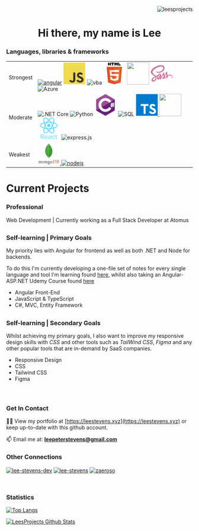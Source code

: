 
<p align="right"> <img src="https://komarev.com/ghpvc/?username=leesprojects&label=Profile%20views&color=0e75b6&style=flat" alt="leesprojects" /> </p>
<h1 align="center">Hi there, my name is Lee</h1>

<h3 align="left">Languages, libraries & frameworks</h3>

<table>
  <tr>
    <td>Strongest</td>
    <td> 
      <a href="https://angular.io" target="_blank" rel="noreferrer"><img src="https://angular.io/assets/images/logos/angular/angular.svg" alt="angular" width="60" height="60"/></a>
      <a href="https://developer.mozilla.org/en-US/docs/Web/JavaScript" target="_blank" rel="noreferrer"> <img src="https://raw.githubusercontent.com/devicons/devicon/master/icons/javascript/javascript-original.svg" alt="javascript" width="60" height="60"/></a> 
      <img alt="vba" width="60" height="60" src="https://styles.redditmedia.com/t5_2rnlw/styles/communityIcon_z3kwah4z27c71.png"/>
            <a href="https://www.w3.org/html/" target="_blank" rel="noreferrer"> <img src="https://raw.githubusercontent.com/devicons/devicon/master/icons/html5/html5-original-wordmark.svg" alt="html5" width="60" height="60"/></a>
      <img src="https://cdn-icons-png.flaticon.com/512/5968/5968242.png" width="60" height="60"/>
      <a href="https://sass-lang.com" target="_blank" rel="noreferrer"> <img src="https://raw.githubusercontent.com/devicons/devicon/master/icons/sass/sass-original.svg" alt="sass" width="60" height="60"/></a> 
      <img src="https://upload.wikimedia.org/wikipedia/commons/thumb/f/fa/Microsoft_Azure.svg/1200px-Microsoft_Azure.svg.png" alt="Azure" width="60" height = "60"></img>
    </td>
  </tr>
  <tr>
    <td>Moderate</td>
    <td> 
      <img src="https://upload.wikimedia.org/wikipedia/commons/thumb/e/ee/.NET_Core_Logo.svg/2048px-.NET_Core_Logo.svg.png" alt=".NET Core" width="60" height="60"/>
      <img src="https://upload.wikimedia.org/wikipedia/commons/thumb/c/c3/Python-logo-notext.svg/1200px-Python-logo-notext.svg.png" alt="Python" width="60" height="60"/></img>
      <a href="https://www.w3schools.com/cs/" target="_blank" rel="noreferrer"> <img src="https://raw.githubusercontent.com/devicons/devicon/master/icons/csharp/csharp-original.svg" alt="csharp" width="60" height="60"/></a>
      <img src="https://cdn-icons-png.flaticon.com/512/3161/3161133.png" alt="SQL" width="60" height="60"/>
            <a href="https://www.typescriptlang.org/" target="_blank" rel="noreferrer"> <img src="https://raw.githubusercontent.com/devicons/devicon/master/icons/typescript/typescript-original.svg" alt="typescript" width="60" height="60"/> </a> 
      <img src="https://camo.githubusercontent.com/bec2c92468d081617cb3145a8f3d8103e268bca400f6169c3a68dc66e05c971e/68747470733a2f2f76352e676574626f6f7473747261702e636f6d2f646f63732f352e302f6173736574732f6272616e642f626f6f7473747261702d6c6f676f2d736861646f772e706e67"  width="60" height="60"/>
      <a href="https://reactjs.org/" target="_blank" rel="noreferrer"> <img src="https://raw.githubusercontent.com/devicons/devicon/master/icons/react/react-original-wordmark.svg" alt="react" width="60" height="60"/></a> 
      <img src="https://www.vectorlogo.zone/logos/expressjs/expressjs-icon.svg" alt="express.js" width="60" height="60"/>
    </td>
  </tr>
  <tr>
    <td>Weakest</td>
    <td>
      <a href="https://www.mongodb.com/" target="_blank" rel="noreferrer"> <img src="https://raw.githubusercontent.com/devicons/devicon/master/icons/mongodb/mongodb-original-wordmark.svg" alt="mongodb" width="60" height="60"/> </a> 
      <a href="https://nodejs.org" target="_blank" rel="noreferrer"> <img src=https://everythingiknows.com/wp-content/uploads/2022/04/node-js-new.png" alt="nodejs" width="60" height="60"/> </a> 
    </td>
  </tr>
</table>

## <h1>Current Projects</h1>
<h3>Professional</h3>
  
Web Development | Currently working as a Full Stack Developer at Atomus

## <h3>Self-learning | Primary Goals</h3>
My priority lies with Angular for frontend as well as both .NET and Node for backends.
        
To do this I'm currently developing a one-file set of notes for every single language and tool I'm learning found [here](https://github.com/leesprojects/programming-notes), whilst also taking an Angular-ASP.NET Udemy Course found [here](https://github.com/leesprojects/ASP-Angular-Animal-App)
  
  <ul>
    <li>Angular Front-End</li>
    <li>JavaScript & TypeScript</li>
    <li>C#, MVC, Entity Framework</li>
  </ul>
  
 ## <h3>Self-learning | Secondary Goals</h3>
Whilst achieving my primary goals, I also want to improve my responsive design skills with <i>CSS</i> and other tools such as <i>TailWind CSS</i>, <i>Figma</i> and any other popular tools that are in-demand by SaaS companies.

  <ul>
    <li>Responsive Design</li>
    <li>CSS</li>
    <li>Tailwind CSS</li>
    <li>Figma</li>
  </ul>

<br>


## <h3>Get In Contact</h3>

👨‍💻 View my portfolio at [https://leestevens.xyz](https://leestevens.xyz) or keep up-to-date with this github account.

📫 Email me at: **leepeterstevens@gmail.com**

<p align="left">

<h3>Other Connections</h3>
<a href="https://linkedin.com/in/lee-stevens-dev" target="blank"><img align="center" src="https://raw.githubusercontent.com/rahuldkjain/github-profile-readme-generator/master/src/images/icons/Social/linked-in-alt.svg" alt="lee-stevens-dev" height="30" width="40" /></a>
<a href="https://stackoverflow.com/users/lee-stevens" target="blank"><img align="center" src="https://raw.githubusercontent.com/rahuldkjain/github-profile-readme-generator/master/src/images/icons/Social/stack-overflow.svg" alt="lee-stevens" height="30" width="40" /></a>
<a href="https://www.leetcode.com/zaeroso" target="blank"><img align="center" src="https://raw.githubusercontent.com/rahuldkjain/github-profile-readme-generator/master/src/images/icons/Social/leet-code.svg" alt="zaeroso" height="30" width="40" /></a>
</p>

<br>
<h3> Statistics </h3>

[![Top Langs](https://github-readme-stats.vercel.app/api/top-langs/?username=leesprojects&layout=compact)](https://github.com/leesprojects/github-readme-stats)

[![LeesProjects Github Stats](https://github-readme-stats.vercel.app/api?username=leesprojects)](https://github.com/leesprojects/github-readme-stats)
